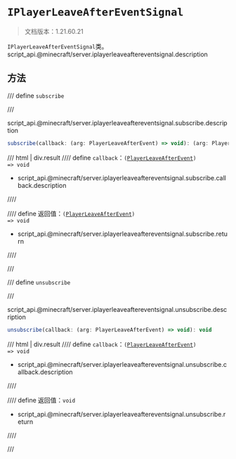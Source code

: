# `IPlayerLeaveAfterEventSignal`

> 文档版本：1.21.60.21

`IPlayerLeaveAfterEventSignal`类。script_api.@minecraft/server.iplayerleaveaftereventsignal.description

## 方法

/// define
`subscribe`


///

script_api.@minecraft/server.iplayerleaveaftereventsignal.subscribe.description

```js
subscribe(callback: (arg: PlayerLeaveAfterEvent) => void): (arg: PlayerLeaveAfterEvent) => void
```

/// html | div.result
//// define
`callback`：<code>(<a href="../playerleaveafterevent/">PlayerLeaveAfterEvent</a>) =&gt; void</code>

- script_api.@minecraft/server.iplayerleaveaftereventsignal.subscribe.callback.description


////

//// define
返回值：<code>(<a href="../playerleaveafterevent/">PlayerLeaveAfterEvent</a>) =&gt; void</code>

- script_api.@minecraft/server.iplayerleaveaftereventsignal.subscribe.return


////

///


/// define
`unsubscribe`


///

script_api.@minecraft/server.iplayerleaveaftereventsignal.unsubscribe.description

```js
unsubscribe(callback: (arg: PlayerLeaveAfterEvent) => void): void
```

/// html | div.result
//// define
`callback`：<code>(<a href="../playerleaveafterevent/">PlayerLeaveAfterEvent</a>) =&gt; void</code>

- script_api.@minecraft/server.iplayerleaveaftereventsignal.unsubscribe.callback.description


////

//// define
返回值：`void`

- script_api.@minecraft/server.iplayerleaveaftereventsignal.unsubscribe.return


////

///

